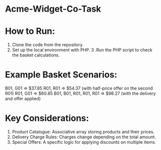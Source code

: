 # Acme-Widget-Co-Task

# How to Run:
1. Clone the code from the repository.
2. Set up the local environment with PHP.
3 .Run the PHP script to check the basket calculations.

# Example Basket Scenarios:
B01, G01 => $37.85
R01, R01 => $54.37 (with half-price offer on the second R01)
R01, G01 => $60.85
B01, B01, R01, R01, R01 => $98.27 (with the delivery and offer applied)

# Key Considerations:
1. Product Catalogue: Associative array storing products and their prices.
2. Delivery Charge Rules: Charges change depending on the total amount.
3. Special Offers: A specific logic for applying discounts on multiple items.

